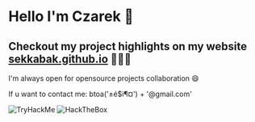 # Hello I'm Czarek 👋

## Checkout my project highlights on my website [sekkabak.github.io](https://sekkabak.github.io/) 🎉🎉🎉

I'm always open for opensource projects collaboration 😄

If u want to contact me: btoa('±é$i¶¤') + '@gmail.com'

![TryHackMe](https://tryhackme-badges.s3.amazonaws.com/sekkabak.png?2)
![HackTheBox](https://www.hackthebox.com/badge/image/531621?2)
